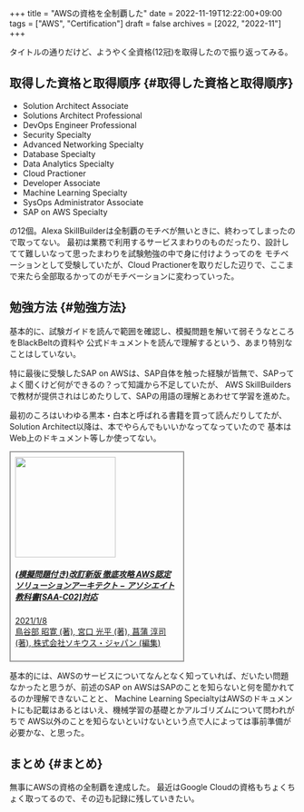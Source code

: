 +++
title = "AWSの資格を全制覇した"
date = 2022-11-19T12:22:00+09:00
tags = ["AWS", "Certification"]
draft = false
archives = [2022, "2022-11"]
+++

タイトルの通りだけど、ようやく全資格(12冠)を取得したので振り返ってみる。


## 取得した資格と取得順序 {#取得した資格と取得順序}

-   Solution Architect Associate
-   Solutions Architect Professional
-   DevOps Engineer Professional
-   Security Specialty
-   Advanced Networking Specialty
-   Database Specialty
-   Data Analytics Specialty
-   Cloud Practioner
-   Developer Associate
-   Machine Learning Specialty
-   SysOps Administrator Associate
-   SAP on AWS Specialty

の12個。Alexa SkillBuilderは全制覇のモチベが無いときに、終わってしまったので取ってない。
最初は業務で利用するサービスまわりのものだったり、設計してて難しいなって思ったまわりを試験勉強の中で身に付けようってのを
モチベーションとして受験していたが、Cloud Practionerを取りだした辺りで、ここまで来たら全部取るかってのがモチベーションに変わっていった。


## 勉強方法 {#勉強方法}

基本的に、試験ガイドを読んで範囲を確認し、模擬問題を解いて弱そうなところをBlackBeltの資料や
公式ドキュメントを読んで理解するという、あまり特別なことはしていない。

特に最後に受験したSAP on AWSは、SAP自体を触った経験が皆無で、SAPってよく聞くけど何ができるの？って知識から不足していたが、
AWS SkillBuildersで教材が提供されはじめたりして、SAPの用語の理解とあわせて学習を進めた。

最初のころはいわゆる黒本・白本と呼ばれる書籍を買って読んだりしてたが、
Solution Architect以降は、本でやらんでもいいかなってなっていたので
基本はWeb上のドキュメント等しか使ってない。

<div class="card" style="width: 18rem; border: 2px solid #999999; padding: 8px;">
    <a href="https://amzn.to/3giId8q" target="_blank"><img style="width: 177px;" border="0" src="//ws-fe.amazon-adsystem.com/widgets/q?_encoding=UTF8&ASIN=4295010650&Format=_SL160_&ID=AsinImage&MarketPlace=JP&ServiceVersion=20070822&WS=1&tag=grugrut-22&language=ja_JP" ></a><img src="https://ir-jp.amazon-adsystem.com/e/ir?t=grugrut-22&language=ja_JP&l=li2&o=9&a=4295010650" width="1" height="1" border="0" alt="" style="border:none !important; margin:0px !important;" />
  <div class="card-body">
    <h5 class="card-title"><a href="https://amzn.to/3giId8q">(模擬問題付き)改訂新版 徹底攻略 AWS認定 ソリューションアーキテクト − アソシエイト教科書[SAA-C02]対応</a></h5>
    <p class="card-text"><a href="https://amzn.to/3giId8q">2021/1/8<br>鳥谷部 昭寛  (著), 宮口 光平 (著), 菖蒲 淳司 (著), 株式会社ソキウス・ジャパン (編集)</a></p>
  </div>
</div>

基本的には、AWSのサービスについてなんとなく知っていれば、だいたい問題なかったと思うが、前述のSAP on AWSはSAPのことを知らないと何を聞かれてるのか理解できないことと、
Machine Learning SpecialtyはAWSのドキュメントにも記載はあるとはいえ、機械学習の基礎とかアルゴリズムについて問われがちで
AWS以外のことを知らないといけないという点で人によっては事前準備が必要かな、と思った。


## まとめ {#まとめ}

無事にAWSの資格の全制覇を達成した。
最近はGoogle Cloudの資格もちょくちょく取ってるので、その辺も記録に残していきたい。
